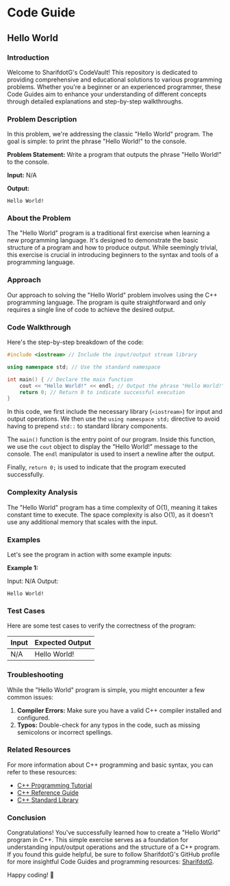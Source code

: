 # Code Guide

## Hello World

### Introduction
Welcome to SharifdotG's CodeVault! This repository is dedicated to providing comprehensive and educational solutions to various programming problems. Whether you're a beginner or an experienced programmer, these Code Guides aim to enhance your understanding of different concepts through detailed explanations and step-by-step walkthroughs.

### Problem Description
In this problem, we're addressing the classic "Hello World" program. The goal is simple: to print the phrase "Hello World!" to the console.

**Problem Statement:**
Write a program that outputs the phrase "Hello World!" to the console.

**Input:**
N/A

**Output:**
```
Hello World!
```

### About the Problem
The "Hello World" program is a traditional first exercise when learning a new programming language. It's designed to demonstrate the basic structure of a program and how to produce output. While seemingly trivial, this exercise is crucial in introducing beginners to the syntax and tools of a programming language.

### Approach
Our approach to solving the "Hello World" problem involves using the C++ programming language. The program is quite straightforward and only requires a single line of code to achieve the desired output.

### Code Walkthrough
Here's the step-by-step breakdown of the code:

```cpp
#include <iostream> // Include the input/output stream library

using namespace std; // Use the standard namespace

int main() { // Declare the main function
    cout << "Hello World!" << endl; // Output the phrase "Hello World!"
    return 0; // Return 0 to indicate successful execution
}
```

In this code, we first include the necessary library (`<iostream>`) for input and output operations. We then use the `using namespace std;` directive to avoid having to prepend `std::` to standard library components.

The `main()` function is the entry point of our program. Inside this function, we use the `cout` object to display the "Hello World!" message to the console. The `endl` manipulator is used to insert a newline after the output.

Finally, `return 0;` is used to indicate that the program executed successfully.

### Complexity Analysis
The "Hello World" program has a time complexity of O(1), meaning it takes constant time to execute. The space complexity is also O(1), as it doesn't use any additional memory that scales with the input.

### Examples
Let's see the program in action with some example inputs:

**Example 1:**

Input: N/A
Output:
```
Hello World!
```

### Test Cases
Here are some test cases to verify the correctness of the program:

| Input | Expected Output |
|-------|-----------------|
| N/A   | Hello World!   |

### Troubleshooting
While the "Hello World" program is simple, you might encounter a few common issues:

1. **Compiler Errors:** Make sure you have a valid C++ compiler installed and configured.
2. **Typos:** Double-check for any typos in the code, such as missing semicolons or incorrect spellings.

### Related Resources
For more information about C++ programming and basic syntax, you can refer to these resources:

- [C++ Programming Tutorial](https://www.learn-c.org/)
- [C++ Reference Guide](https://en.cppreference.com/w/)
- [C++ Standard Library](https://www.cplusplus.com/reference/)

### Conclusion
Congratulations! You've successfully learned how to create a "Hello World" program in C++. This simple exercise serves as a foundation for understanding input/output operations and the structure of a C++ program. If you found this guide helpful, be sure to follow SharifdotG's GitHub profile for more insightful Code Guides and programming resources: [SharifdotG](https://github.com/SharifdotG).

Happy coding! 🚀